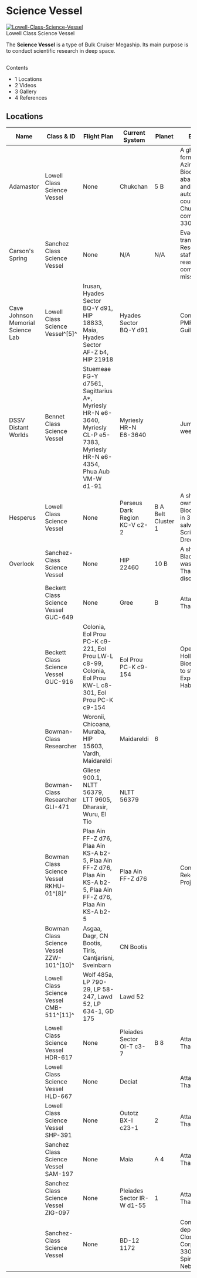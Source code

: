 # Science Vessel
[![Lowell-Class-Science-Vessel](https://static.wikia.nocookie.net/elite-dangerous/images/d/d3/Lowell-Class-Science-Vessel.png/revision/latest/scale-to-width-down/300?cb=20171107074648)](https://static.wikia.nocookie.net/elite-dangerous/images/d/d3/Lowell-Class-Science-Vessel.png/revision/latest?cb=20171107074648) 	 		 			 		 		 		 			
Lowell Class Science Vessel
 		 	 

The **Science Vessel** is a type of Bulk Cruiser Megaship. Its main purpose is to conduct scientific research in deep space.

## 

Contents

- 1 Locations
- 2 Videos
- 3 Gallery
- 4 References

## Locations

| Name | Class & ID | Flight Plan | Current System | Planet | ExpandNotes |
| --- | --- | --- | --- | --- | --- |
| Adamastor | Lowell Class Science Vessel | None | Chukchan | 5 B | A ghost ship formerly owned by Azimuth Biochemicals; abandoned in 3111 and left on an automatic return course for Chukchan that it completed in 3306^[1]^ |
| Carson's Spring | Sanchez Class Science Vessel | None | N/A | N/A | Evacuation transport for Palin Research Centre staff;^[2]^^[3]^ reassigned after completing its mission^[4]^ |
| Cave Johnson Memorial Science Lab | Lowell Class Science Vessel^[5]^ | Irusan, Hyades Sector BQ-Y d91, HIP 18833, Maia, Hyades Sector AF-Z b4, HIP 21918 | Hyades Sector BQ-Y d91 |  | Constructed by PMF Candy Crew Guild CG<br> |
| DSSV Distant Worlds | Bennet Class Science Vessel | Stuemeae FG-Y d7561, Sagittarius A\*, Myriesly HR-N e6-3640, Myriesly CL-P e5-7383, Myriesly HR-N e6-4354, Phua Aub VM-W d1-91 | Myriesly HR-N E6-3640 |  | Jumps every two weeks^[6]^^[7]^ |
| Hesperus | Lowell Class Science Vessel | None | Perseus Dark Region KC-V c2-2 | B A Belt Cluster 1 | A ship formerly owned by Azimuth Biochemicals; lost in 3113, found and salvaged by The Scriveners Clan Dredger in 3307 |
| Overlook | Sanchez-Class Science Vessel | None | HIP 22460 | 10 B | A ship operated by Black Flight until it was attacked by Thargoids in 3303; discovered in 3307 |
|  | Beckett Class Science Vessel GUC-649 | None | Gree | B | Attacked by Thargoids |
|  | Beckett Class Science Vessel GUC-916 | Colonia, Eol Prou PC-K c9-221, Eol Prou LW-L c8-99, Colonia, Eol Prou KW-L c8-301, Eol Prou PC-K c9-154 | Eol Prou PC-K c9-154 |  | Operated by the Holloway Bioscience Institute to study Experimental Habitats |
|  | Bowman-Class Researcher | Woronii, Chicoana, Muraba, HIP 15603, Vardh, Maidareldi | Maidareldi | 6 |  |
|  | Bowman-Class Researcher GLI-471 | Gliese 900.1, NLTT 56379, LTT 9605, Dharasir, Wuru, El Tio | NLTT 56379 |  |  |
|  | Bowman Class Science Vessel RKHU-01^[8]^ | Plaa Ain FF-Z d76, Plaa Ain KS-A b2-5, Plaa Ain FF-Z d76, Plaa Ain KS-A b2-5, Plaa Ain FF-Z d76, Plaa Ain KS-A b2-5 | Plaa Ain FF-Z d76 |  | Constructed by the Rekohu Project^[9]^ |
|  | Bowman Class Science Vessel ZZW-101^[10]^ | Asgaa, Dagr, CN Bootis, Tiris, Cantjarisni, Sveinbarn | CN Bootis |  |  |
|  | Lowell Class Science Vessel CMB-511^[11]^ | Wolf 485a, LP 790-29, LP 58-247, Lawd 52, LP 634-1, GD 175 | Lawd 52 |  |  |
|  | Lowell Class Science Vessel HDR-617 | None | Pleiades Sector OI-T c3-7 | B 8 | Attacked by Thargoids |
|  | Lowell Class Science Vessel HLD-667 | None | Deciat |  | Attacked by Thargoids |
|  | Lowell Class Science Vessel SHP-391 | None | Outotz BX-I c23-1 | 2 | Attacked by Thargoids |
|  | Sanchez Class Science Vessel SAM-197 | None | Maia | A 4 | Attacked by Thargoids |
|  | Sanchez Class Science Vessel ZIG-097 | None | Pleiades Sector IR-W d1-55 | 1 | Attacked by Thargoids |
|  | Sanchez-Class Science Vessel | None | BD-12 1172 |  | Constructed and deployed by the Close Encounters Corps in October 3304 to study the Spirograph Nebula^[12]^^[13]^ |